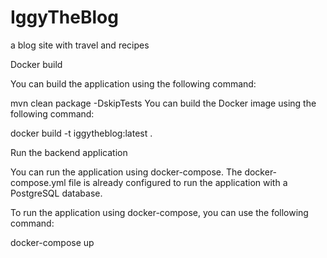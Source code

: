 # IggyTheBlog

a blog site with travel and recipes

Docker build

You can build the application using the following command:

mvn clean package -DskipTests
You can build the Docker image using the following command:

docker build -t iggytheblog:latest .

Run the backend application

You can run the application using docker-compose. The docker-compose.yml file is already configured to run the application with a PostgreSQL database.

To run the application using docker-compose, you can use the following command:

docker-compose up